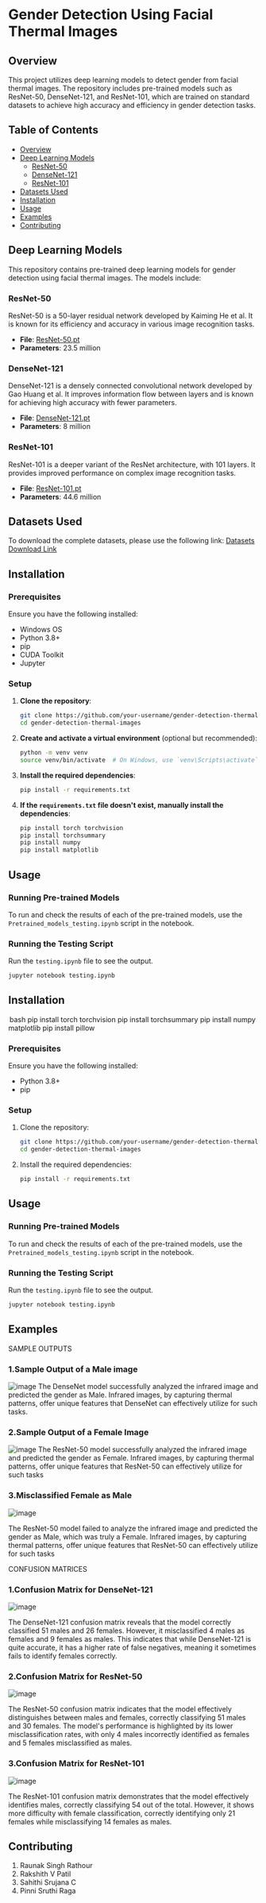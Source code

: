 # Gender Detection Using Facial Thermal Images

## Overview

This project utilizes deep learning models to detect gender from facial thermal images. The repository includes pre-trained models such as ResNet-50, DenseNet-121, and ResNet-101, which are trained on standard datasets to achieve high accuracy and efficiency in gender detection tasks.

## Table of Contents

- [Overview](#overview)
- [Deep Learning Models](#deep-learning-models)
  - [ResNet-50](#resnet-50)
  - [DenseNet-121](#densenet-121)
  - [ResNet-101](#resnet-101)
- [Datasets Used](#datasets-used)
- [Installation](#installation)
- [Usage](#usage)
- [Examples](#examples)
- [Contributing](#contributing)

## Deep Learning Models

This repository contains pre-trained deep learning models for gender detection using facial thermal images. The models include:

### ResNet-50

ResNet-50 is a 50-layer residual network developed by Kaiming He et al. It is known for its efficiency and accuracy in various image recognition tasks.

- **File**: [ResNet-50.pt](https://drive.google.com/file/d/1aPvqCBuC7XQTMtviU2Zad5JEA-RlUvVm/view?usp=drive_link)
- **Parameters**: 23.5 million

### DenseNet-121

DenseNet-121 is a densely connected convolutional network developed by Gao Huang et al. It improves information flow between layers and is known for achieving high accuracy with fewer parameters.

- **File**: [DenseNet-121.pt](https://drive.google.com/file/d/1waFEJ777-SPBlWwJPS56afn6FlXF2QBz/view?usp=drive_link)
- **Parameters**: 8 million

### ResNet-101

ResNet-101 is a deeper variant of the ResNet architecture, with 101 layers. It provides improved performance on complex image recognition tasks.

- **File**: [ResNet-101.pt](https://drive.google.com/file/d/15bs10bBwZz81vU9lEN5_CX0SFwIIlVcO/view?usp=drive_link)
- **Parameters**: 44.6 million

## Datasets Used

To download the complete datasets, please use the following link:
[Datasets Download Link](https://drive.google.com/drive/folders/1O2wvm2qp6DZxUTYN8a0uIVqt1nDH1y6G)

## Installation

### Prerequisites

Ensure you have the following installed:
- Windows OS
- Python 3.8+
- pip
- CUDA Toolkit
- Jupyter

### Setup

1. **Clone the repository**:

   ```bash
   git clone https://github.com/your-username/gender-detection-thermal-images.git
   cd gender-detection-thermal-images
   ```

2. **Create and activate a virtual environment** (optional but recommended):

   ```bash
   python -m venv venv
   source venv/bin/activate  # On Windows, use `venv\Scripts\activate`
   ```

3. **Install the required dependencies**:

   ```bash
   pip install -r requirements.txt
   ```

4. **If the `requirements.txt` file doesn't exist, manually install the dependencies**:
   ```bash
   pip install torch torchvision
   pip install torchsummary
   pip install numpy
   pip install matplotlib
   ```

## Usage

### Running Pre-trained Models

To run and check the results of each of the pre-trained models, use the `Pretrained_models_testing.ipynb` script in the notebook.

### Running the Testing Script

Run the `testing.ipynb` file to see the output.

```bash
jupyter notebook testing.ipynb
```

## Installation

⁠ bash
pip install torch torchvision
pip install torchsummary
pip install numpy matplotlib
pip install pillow
 ⁠

### Prerequisites

Ensure you have the following installed:

- Python 3.8+
- pip

### Setup

1. Clone the repository:

   ```bash
   git clone https://github.com/your-username/gender-detection-thermal-images.git
   cd gender-detection-thermal-images
   ```

2. Install the required dependencies:
   ```bash
   pip install -r requirements.txt
   ```

## Usage

### Running Pre-trained Models

To run and check the results of each of the pre-trained models, use the `Pretrained_models_testing.ipynb` script in the notebook.

### Running the Testing Script

Run the `testing.ipynb` file to see the output.

```bash
jupyter notebook testing.ipynb

```

## Examples

SAMPLE OUTPUTS

### 1.Sample Output of a Male image

![image](https://github.com/user-attachments/assets/101fb7cb-588b-4b41-884f-0401ef4462b8)
The DenseNet model successfully analyzed the infrared image and predicted the gender as Male. Infrared images, by capturing thermal patterns, offer unique features that DenseNet can effectively utilize for such tasks.

### 2.Sample Output of a Female Image

![image](https://github.com/user-attachments/assets/5ba66be4-6a54-4ea5-bc97-507bde55b5cd)
The ResNet-50 model successfully analyzed the infrared image and predicted the gender as Female. Infrared images, by capturing thermal patterns, offer unique features that ResNet-50 can effectively utilize for such tasks

### 3.Misclassified Female as Male

![image](https://github.com/user-attachments/assets/eafc3402-7dc6-49c2-8bfc-fcac85a80188)

The ResNet-50 model failed to analyze the infrared image and predicted the gender as Male, which was truly a Female. Infrared images, by capturing thermal patterns, offer unique features that ResNet-50 can effectively utilize for such tasks

CONFUSION MATRICES

### 1.Confusion Matrix for DenseNet-121

![image](https://github.com/user-attachments/assets/d1f416cf-d834-455a-810a-a6341dfa6743)

The DenseNet-121 confusion matrix reveals that the model correctly classified 51 males and 26 females. However, it misclassified 4 males as females and 9 females as males. This indicates that while DenseNet-121 is quite accurate, it has a higher rate of false negatives, meaning it sometimes fails to identify females correctly.

### 2.Confusion Matrix for ResNet-50

![image](https://github.com/user-attachments/assets/a44c84a6-f048-467b-82a6-cc87981da15b)

The ResNet-50 confusion matrix indicates that the model effectively distinguishes between males and females, correctly classifying 51 males and 30 females. The model's performance is highlighted by its lower misclassification rates, with only 4 males incorrectly identified as females and 5 females misclassified as males.

### 3.Confusion Matrix for ResNet-101

![image](https://github.com/user-attachments/assets/7c19ba66-2b97-471c-a05c-f0c50c4dc694)

The ResNet-101 confusion matrix demonstrates that the model effectively identifies males, correctly classifying 54 out of the total. However, it shows more difficulty with female classification, correctly identifying only 21 females while misclassifying 14 females as males.

## Contributing

1. Raunak Singh Rathour
2. Rakshith V Patil
3. Sahithi Srujana C
4. Pinni Sruthi Raga
